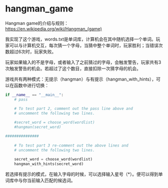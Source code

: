 # hangman_game

Hangman game的介绍与规则：https://en.wikipedia.org/wiki/Hangman_(game)

我实现了这个游戏，words.txt是单词库，计算机会在其中随机选择一个单词。玩家可以与计算机交互，每次猜一个字母，当猜中整个单词时，玩家胜利；当错误次数超过6次时，玩家失败。

玩家如果输入的不是字母，或者输入了之前猜过的字母，会触发警告，玩家共有3次触发警告的机会。若超过了这个数目，直接扣除一次猜字母的机会。

游戏共有两种模式：无提示（hangman）与有提示（hangman_with_hints），可以在函数中进行切换：
```python
if __name__ == "__main__":
    # pass

    # To test part 2, comment out the pass line above and
    # uncomment the following two lines.
    
    #secret_word = choose_word(wordlist)
    #hangman(secret_word)

###############
    
    # To test part 3 re-comment out the above lines and 
    # uncomment the following two lines. 
    
    secret_word = choose_word(wordlist)
    hangman_with_hints(secret_word)

```

若选择有提示的模式，在输入字母的时候，可以选择输入星号（\*）。便可以得到单词库中与你当前输入匹配的候选词。
